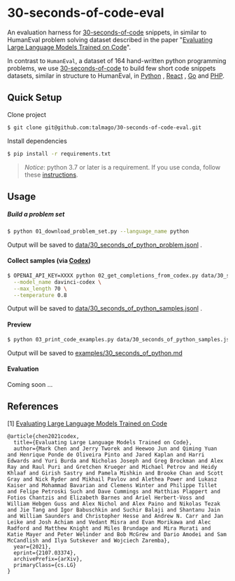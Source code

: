 # 30-seconds-of-code-eval

An evaluation harness for [30-seconds-of-code](https://www.30secondsofcode.org/) snippets, in similar to HumanEval
problem solving dataset described in the
paper "[Evaluating Large Language Models Trained on Code](https://arxiv.org/abs/2107.03374)".

In contrast to `HumanEval`, a dataset of 164 hand-written python programming problems, we
use [30-seconds-of-code](https://www.30secondsofcode.org/)
to build few short code snippets datasets, similar in structure to HumanEval,
in [Python](https://github.com/talmago/30-seconds-of-code-eval/blob/master/examples/30_seconds_of_python.md)
, [React](https://github.com/talmago/30-seconds-of-code-eval/blob/master/examples/30_seconds_of_react.md)
, [Go](https://github.com/talmago/30-seconds-of-code-eval/blob/master/examples/30_seconds_of_golang.md)
and [PHP](https://github.com/talmago/30-seconds-of-code-eval/blob/master/examples/30_seconds_of_php.md).

## Quick Setup

Clone project

```sh
$ git clone git@github.com:talmago/30-seconds-of-code-eval.git
```

Install dependencies

```sh
$ pip install -r requirements.txt
```

> *Notice*: python 3.7 or later is a requirement.
> If you use conda, follow these [instructions](https://github.com/openai/human-eval#installation).

## Usage

##### Build a problem set

```sh
$ python 01_download_problem_set.py --language_name python
```

Output will be saved
to [data/30_seconds_of_python_problem.jsonl](https://github.com/talmago/30-seconds-of-code-eval/blob/master/data/30_seconds_of_python_problem.jsonl)
.

#### Collect samples (via [Codex](https://openai.com/blog/openai-codex/))

```sh
$ OPENAI_API_KEY=XXXX python 02_get_completions_from_codex.py data/30_seconds_of_python_problem.jsonl \
  --model_name davinci-codex \
  --max_length 70 \
  --temperature 0.8
```

Output will be saved
to [data/30_seconds_of_python_samples.jsonl](https://github.com/talmago/30-seconds-of-code-eval/blob/master/data/30_seconds_of_python_samples.jsonl)
.

#### Preview

```sh
$ python 03_print_code_examples.py data/30_seconds_of_python_samples.jsonl --diff
```

Output will be saved
to [examples/30_seconds_of_python.md](https://github.com/talmago/30-seconds-of-code-eval/blob/master/examples/30_seconds_of_python.md)

#### Evaluation

Coming soon ...

## References

[1] [Evaluating Large Language Models Trained on Code](https://arxiv.org/abs/2107.03374)

```
@article{chen2021codex,
  title={Evaluating Large Language Models Trained on Code},
  author={Mark Chen and Jerry Tworek and Heewoo Jun and Qiming Yuan and Henrique Ponde de Oliveira Pinto and Jared Kaplan and Harri Edwards and Yuri Burda and Nicholas Joseph and Greg Brockman and Alex Ray and Raul Puri and Gretchen Krueger and Michael Petrov and Heidy Khlaaf and Girish Sastry and Pamela Mishkin and Brooke Chan and Scott Gray and Nick Ryder and Mikhail Pavlov and Alethea Power and Lukasz Kaiser and Mohammad Bavarian and Clemens Winter and Philippe Tillet and Felipe Petroski Such and Dave Cummings and Matthias Plappert and Fotios Chantzis and Elizabeth Barnes and Ariel Herbert-Voss and William Hebgen Guss and Alex Nichol and Alex Paino and Nikolas Tezak and Jie Tang and Igor Babuschkin and Suchir Balaji and Shantanu Jain and William Saunders and Christopher Hesse and Andrew N. Carr and Jan Leike and Josh Achiam and Vedant Misra and Evan Morikawa and Alec Radford and Matthew Knight and Miles Brundage and Mira Murati and Katie Mayer and Peter Welinder and Bob McGrew and Dario Amodei and Sam McCandlish and Ilya Sutskever and Wojciech Zaremba},
  year={2021},
  eprint={2107.03374},
  archivePrefix={arXiv},
  primaryClass={cs.LG}
}
```
